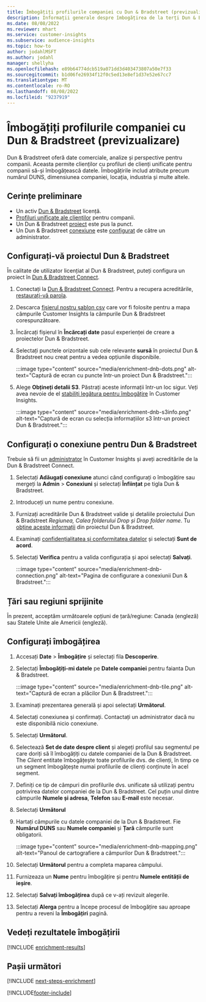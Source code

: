 ```yaml
---
title: Îmbogățiți profilurile companiei cu Dun & Bradstreet (previzualizare)
description: Informații generale despre îmbogățirea de la terți Dun & Bradstreet.
ms.date: 08/08/2022
ms.reviewer: mhart
ms.service: customer-insights
ms.subservice: audience-insights
ms.topic: how-to
author: jodahlMSFT
ms.author: jodahl
manager: shellyha
ms.openlocfilehash: e89b64774dcb519a071dd3d403473807a50e7f33
ms.sourcegitcommit: b1d06fe26934f12f0c5ed13e8ef1d37e52e67cc7
ms.translationtype: MT
ms.contentlocale: ro-RO
ms.lasthandoff: 08/08/2022
ms.locfileid: "9237919"
---
```

# <a name="enrich-company-profiles-with-dun--bradstreet-preview"></a>Îmbogățiți profilurile companiei cu Dun & Bradstreet (previzualizare)

Dun & Bradstreet oferă date comerciale, analize și perspective pentru companii. Aceasta permite clienților cu profiluri de clienți unificate pentru companii să-și îmbogățească datele. Îmbogățirile includ atribute precum numărul DUNS, dimensiunea companiei, locația, industria și multe altele.

## <a name="prerequisites"></a>Cerințe preliminare

- Un activ [Dun & Bradstreet](https://www.dnb.com/marketing/media/give-your-data-a-boost.html?source=microsoft_audience_insights) licență.
- [Profiluri unificate ale clienților](customer-profiles.md) pentru companii.
- Un Dun & Bradstreet [proiect](#set-up-your-dun--bradstreet-project) este pus la punct.
- Un Dun & Bradstreet [conexiune](connections.md) este [configurat](#configure-a-connection-for-dun--bradstreet) de către un administrator.

## <a name="set-up-your-dun--bradstreet-project"></a>Configurați-vă proiectul Dun & Bradstreet

În calitate de utilizator licențiat al Dun & Bradstreet, puteți configura un proiect în [Dun & Bradstreet Connect](https://connect.dnb.com?lead_source=microsoft_audienceinsights).

1. Conectați la [Dun & Bradstreet Connect](https://connect.dnb.com?lead_source=microsoft_audienceinsights). Pentru a recupera acreditările, [restaurați-vă parola](https://sso.dnb.com/signin/forgot-password?lead_source=microsoft_audienceinsights).

1. Descarca [fișierul nostru șablon csv](https://c360devenrichment.blob.core.windows.net/mapping/DnBCIdatamapping.csv) care vor fi folosite pentru a mapa câmpurile Customer Insights la câmpurile Dun & Bradstreet corespunzătoare.

1. Încărcați fișierul în **Încărcați date** pasul experienței de creare a proiectelor Dun & Bradstreet.

1. Selectați punctele orizontale sub cele relevante **sursă** în proiectul Dun & Bradstreet nou creat pentru a vedea opțiunile disponibile.

   :::image type="content" source="media/enrichment-dnb-dots.png" alt-text="Captură de ecran cu puncte într-un proiect Dun & Bradstreet.":::

1. Alege **Obțineți detalii S3**. Păstrați aceste informații într-un loc sigur. Veți avea nevoie de el [stabiliți legătura pentru îmbogățire](#configure-a-connection-for-dun--bradstreet) în Customer Insights.

   :::image type="content" source="media/enrichment-dnb-s3info.png" alt-text="Captură de ecran cu selecția informațiilor s3 într-un proiect Dun & Bradstreet.":::

## <a name="configure-a-connection-for-dun--bradstreet"></a>Configurați o conexiune pentru Dun & Bradstreet

Trebuie să fii un [administrator](permissions.md#admin) în Customer Insights și aveți acreditările de la Dun & Bradstreet Connect.

1. Selectați **Adăugați conexiune** atunci când configurați o îmbogățire sau mergeți la **Admin** > **Conexiuni** și selectați **Înființat** pe tigla Dun & Bradstreet.

1. Introduceți un nume pentru conexiune.

1. Furnizați acreditările Dun & Bradstreet valide și detaliile proiectului Dun & Bradstreet *Regiunea, Calea folderului Drop și Drop folder name*. Tu [obține aceste informații](#set-up-your-dun--bradstreet-project) din proiectul Dun & Bradstreet.

1. Examinați [confidențialitatea și conformitatea datelor](connections.md#data-privacy-and-compliance) și selectați **Sunt de acord**.

1. Selectați **Verifica** pentru a valida configurația și apoi selectați **Salvați**.

   :::image type="content" source="media/enrichment-dnb-connection.png" alt-text="Pagina de configurare a conexiunii Dun & Bradstreet.":::

## <a name="supported-countries-or-regions"></a>Țări sau regiuni sprijinite

În prezent, acceptăm următoarele opțiuni de țară/regiune: Canada (engleză) sau Statele Unite ale Americii (engleză).

## <a name="configure-the-enrichment"></a>Configurați îmbogățirea

1. Accesați **Date** > **Îmbogățire** și selectați fila **Descoperire**.

1. Selectați **Îmbogățiți-mi datele** pe **Datele companiei** pentru faianta Dun & Bradstreet.

   :::image type="content" source="media/enrichment-dnb-tile.png" alt-text="Captură de ecran a plăcilor Dun & Bradstreet.":::

1. Examinați prezentarea generală și apoi selectați **Următorul**.

1. Selectați conexiunea și confirmați. Contactați un administrator dacă nu este disponibilă nicio conexiune.

1. Selectați **Următorul**.

1. Selectează **Set de date despre client** și alegeți profilul sau segmentul pe care doriți să îl îmbogățiți cu datele companiei de la Dun & Bradstreet. The *Client* entitate îmbogățește toate profilurile dvs. de clienți, în timp ce un segment îmbogățește numai profilurile de clienți conținute în acel segment.

1. Definiți ce tip de câmpuri din profilurile dvs. unificate să utilizați pentru potrivirea datelor companiei de la Dun & Bradstreet. Cel puțin unul dintre câmpurile **Numele și adresa**, **Telefon** sau **E-mail** este necesar.

1. Selectați **Următorul**

1. Hartați câmpurile cu datele companiei de la Dun & Bradstreet. Fie **Numărul DUNS** sau **Numele companiei** și **Țară** câmpurile sunt obligatorii.

      :::image type="content" source="media/enrichment-dnb-mapping.png" alt-text="Panoul de cartografiere a câmpurilor Dun & Bradstreet.":::

1. Selectați **Următorul** pentru a completa maparea câmpului.

1. Furnizeaza un **Nume** pentru îmbogățire și pentru **Numele entității de ieșire**.

1. Selectați **Salvați îmbogățirea** după ce v-ați revizuit alegerile.

1. Selectați **Alerga** pentru a începe procesul de îmbogățire sau aproape pentru a reveni la **Îmbogățiri** pagină.

## <a name="view-enrichment-results"></a>Vedeți rezultatele îmbogățirii

[!INCLUDE [enrichment-results](includes/enrichment-results.md)]

## <a name="next-steps"></a>Pașii următori

[!INCLUDE [next-steps-enrichment](includes/next-steps-enrichment.md)]

[!INCLUDE[footer-include](includes/footer-banner.md)]
